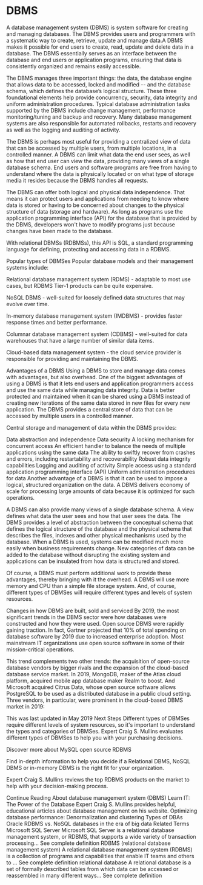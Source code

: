 # DBMS
A database management system (DBMS) is system software for creating and managing databases. The DBMS provides users and programmers with a systematic way to create, retrieve, update and manage data.A DBMS makes it possible for end users to create, read, update and delete data in a database. The DBMS essentially serves as an interface between the database and end users or application programs, ensuring that data is consistently organized and remains easily accessible.


The DBMS manages three important things: the data, the database engine that allows data to be accessed, locked and modified -- and the database schema, which defines the database’s logical structure. These three foundational elements help provide concurrency, security, data integrity and uniform administration procedures. Typical database administration tasks supported by the DBMS include change management, performance monitoring/tuning and backup and recovery. Many database management systems are also responsible for automated rollbacks, restarts and recovery as well as the logging and auditing of activity.

The DBMS is perhaps most useful for providing a centralized view of data that can be accessed by multiple users, from multiple locations, in a controlled manner. A DBMS can limit what data the end user sees, as well as how that end user can view the data, providing many views of a single database schema. End users and software programs are free from having to understand where the data is physically located or on what type of storage media it resides because the DBMS handles all requests.

The DBMS can offer both logical and physical data independence. That means it can protect users and applications from needing to know where data is stored or having to be concerned about changes to the physical structure of data (storage and hardware). As long as programs use the application programming interface (API) for the database that is provided by the DBMS, developers won't have to modify programs just because changes have been made to the database.

With relational DBMSs (RDBMSs), this API is SQL, a standard programming language for defining, protecting and accessing data in a RDBMS.



Popular types of DBMSes
Popular database models and their management systems include:

Relational database management system (RDMS)  - adaptable to most use cases, but RDBMS Tier-1 products can be quite expensive.

NoSQL DBMS - well-suited for loosely defined data structures that may evolve over time. 

In-memory database management system (IMDBMS) - provides faster response times and better performance.

Columnar database management system (CDBMS) - well-suited for data warehouses that have a large number of similar data items.

Cloud-based data management system - the cloud service provider is responsible for providing and maintaining the DBMS.

Advantages of a DBMS
Using a DBMS to store and manage data comes with advantages, but also overhead. One of the biggest advantages of using a DBMS is that it lets end users and application programmers access and use the same data while managing data integrity. Data is better protected and maintained when it can be shared using a DBMS instead of creating new iterations of the same data stored in new files for every new application. The DBMS provides a central store of data that can be accessed by multiple users in a controlled manner.

Central storage and management of data within the DBMS provides:

Data abstraction and independence
Data security
A locking mechanism for concurrent access
An efficient handler to balance the needs of multiple applications using the same data
The ability to swiftly recover from crashes and errors, including restartability and recoverability
Robust data integrity capabilities
Logging and auditing of activity
Simple access using a standard application programming interface (API)
Uniform administration procedures for data
Another advantage of a DBMS is that it can be used to impose a logical, structured organization on the data. A DBMS delivers economy of scale for processing large amounts of data because it is optimized for such operations.

A DBMS can also provide many views of a single database schema. A view defines what data the user sees and how that user sees the data. The DBMS provides a level of abstraction between the conceptual schema that defines the logical structure of the database and the physical schema that describes the files, indexes and other physical mechanisms used by the database. When a DBMS is used, systems can be modified much more easily when business requirements change. New categories of data can be added to the database without disrupting the existing system and applications can be insulated from how data is structured and stored.

Of course, a DBMS must perform additional work to provide these advantages, thereby bringing with it the overhead. A DBMS will use more memory and CPU than a simple file storage system. And, of course, different types of DBMSes will require different types and levels of system resources.

Changes in how DBMS are built, sold and serviced
By 2019, the most significant trends in the DBMS sector were how databases were constructed and how they were used. Open source DBMS were rapidly gaining traction. In fact, Gartner projected that 10% of total spending on database software by 2019 due to increased enterprise adoption. Most mainstream IT organizations use open source software in some of their mission-critical operations.


This trend complements two other trends: the acquisition of open-source database vendors by bigger rivals and the expansion of the cloud-based database service market. In 2019, MongoDB, maker of the Atlas cloud platform, acquired mobile app database maker Realm to boost. And Microsoft acquired Citrus Data, whose open source software allows PostgreSQL to be used as a distributed database in a public cloud setting. Three vendors, in particular, were prominent in the cloud-based DBMS market in 2019:

This was last updated in May 2019
Next Steps
Different types of DBMSes require different levels of system resources, so it's important to understand the types and categories of DBMSes. Expert Craig S. Mullins evaluates different types of DBMSes to help you with your purchasing decisions.

Discover more about MySQL open source RDBMS

Find in-depth information to help you decide if a Relational DBMS, NoSQL DBMS or in-memory DBMS is the right fit for your organization.

Expert Craig S. Mullins reviews the top RDBMS products on the market to help with your decision-making process.

Continue Reading About database management system (DBMS)
Learn IT: The Power of the Database
Expert Craig S. Mullins provides helpful, educational articles about database management on his website.
Optimizing database performance: Denormalization and clustering
Types of DBAs
Oracle RDBMS vs. NoSQL databases in the era of big data
Related Terms
Microsoft SQL Server
Microsoft SQL Server is a relational database management system, or RDBMS, that supports a wide variety of transaction processing... See complete definition
RDBMS (relational database management system)
A relational database management system (RDBMS) is a collection of programs and capabilities that enable IT teams and others to ... See complete definition
relational database
A relational database is a set of formally described tables from which data can be accessed or reassembled in many different ways... See complete definition
